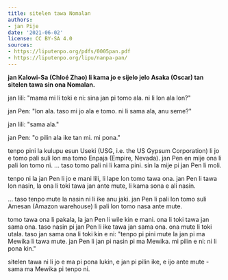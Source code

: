```yaml
---
title: sitelen tawa Nomalan
authors:
- jan Pije
date: '2021-06-02'
license: CC BY-SA 4.0
sources:
- https://liputenpo.org/pdfs/0005pan.pdf
- https://liputenpo.org/lipu/nanpa-pan/
---
```


**jan Kalowi-Sa (Chloé Zhao) li kama jo e sijelo jelo Asaka (Oscar) tan sitelen tawa sin ona Nomalan.**

jan lili: "mama mi li toki e ni: sina jan pi tomo ala. ni li lon ala lon?"

jan Pen: "lon ala. taso mi jo ala e tomo. ni li sama ala, anu seme?"

jan lili: "sama ala."

jan Pen: "o pilin ala ike tan mi. mi pona."

tenpo pini la kulupu esun Useki (USG, i.e. the US Gypsum Corporation) li jo e tomo pali suli lon ma tomo Enpaja (Empire, Nevada). jan Pen en mije ona li pali lon tomo ni. ... taso tomo pali ni li kama pini. sin la mije pi jan Pen li moli.

tenpo ni la jan Pen li jo e mani lili, li lape lon tomo tawa ona. jan Pen li tawa lon nasin, la ona li toki tawa jan ante mute, li kama sona e ali nasin.

... taso tenpo mute la nasin ni li ike anu jaki. jan Pen li pali lon tomo suli Amesan (Amazon warehouse) li pali lon tomo nasa ante mute.

tomo tawa ona li pakala, la jan Pen li wile kin e mani. ona li toki tawa jan sama ona. taso nasin pi jan Pen li ike tawa jan sama ona. ona mute li toki utala. taso jan sama ona li toki kin e ni: "tenpo pi pini mute la jan pi ma Mewika li tawa mute. jan Pen li jan pi nasin pi ma Mewika. mi pilin e ni: ni li pona kin."

sitelen tawa ni li jo e ma pi pona lukin, e jan pi pilin ike, e ijo ante mute - sama ma Mewika pi tenpo ni.
